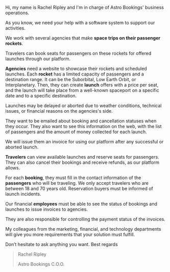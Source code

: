 Hi, my name is Rachel Ripley and I'm in charge of Astro Bookings' business operations.

As you know, we need your help with a software system to support our activities.

We work with several agencies that make **space trips on their passenger rockets**.

Travelers can book seats for passengers on these rockets for offered launches through our platform.

**Agencies** need a website to showcase their rockets and scheduled launches. Each **rocket** has a limited capacity of passengers and a destination range. It can be the Suborbital, Low Earth Orbit, or Interplanetary. Then, they can create **launch** offers with a price per seat, and the launch will take place from a well-known spaceport on a specific date and to a specific destination.

Launches may be delayed or aborted due to weather conditions, technical issues, or financial reasons on the agencies's side.

They want to be emailed about booking and cancellation statuses when they occur. They also want to see this information on the web, with the list of passengers and the amount of money collected for each launch.

We will issue them an invoice for using our platform after any successful or aborted launch.

**Travelers** can view available launches and reserve seats for passengers. They can also cancel their bookings and receive refunds, as our platform allows.

For each **booking**, they must fill in the contact information of the **passengers** who will be traveling. We only accept travelers who are between 18 and 70 years old. Reservation buyers must be informed of launch incidents.

Our financial **employees** must be able to see the status of bookings and launches to issue invoices to agencies.

They are also responsible for controlling the payment status of the invoices.

My colleagues from the marketing, financial, and technology departments will give you more requirements that your solution must fulfill.

Don’t hesitate to ask anything you want. Best regards

> Rachel Ripley
>
> Astro Bookings C.O.O.
